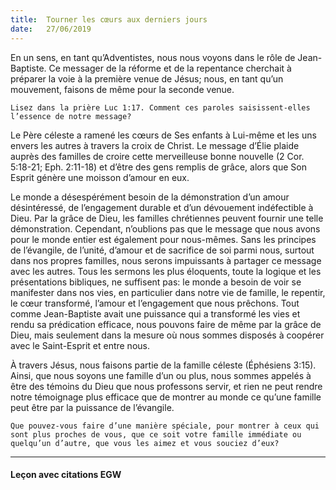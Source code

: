 ```yaml
---
title:  Tourner les cœurs aux derniers jours
date:   27/06/2019
---
```


En un sens, en tant qu’Adventistes, nous nous voyons dans le rôle de Jean-Baptiste. Ce messager de la réforme et de la repentance cherchait à préparer la voie à la première venue de Jésus; nous, en tant qu’un mouvement, faisons de même pour la seconde venue.

`Lisez dans la prière Luc 1:17. Comment ces paroles saisissent-elles l’essence de notre message?`

Le Père céleste a ramené les cœurs de Ses enfants à Lui-même et les uns envers les autres à travers la croix de Christ. Le message d’Élie plaide auprès des familles de croire cette merveilleuse bonne nouvelle (2 Cor. 5:18-21; Eph. 2:11-18) et d’être des gens remplis de grâce, alors que Son Esprit génère une moisson d’amour en eux.

Le monde a désespérément besoin de la démonstration d’un amour désintéressé, de l’engagement durable et d’un dévouement indéfectible à Dieu. Par la grâce de Dieu, les familles chrétiennes peuvent fournir une telle démonstration. Cependant, n’oublions pas que le message que nous avons pour le monde entier est également pour nous-mêmes. Sans les principes de l’évangile, de l’unité, d’amour et de sacrifice de soi parmi nous, surtout dans nos propres familles, nous serons impuissants à partager ce message avec les autres. Tous les sermons les plus éloquents, toute la logique et les présentations bibliques, ne suffisent pas: le monde a besoin de voir se manifester dans nos vies, en particulier dans notre vie de famille, le repentir, le cœur transformé, l’amour et l’engagement que nous prêchons. Tout comme Jean-Baptiste avait une puissance qui a transformé les vies et rendu sa prédication efficace, nous pouvons faire de même par la grâce de Dieu, mais seulement dans la mesure où nous sommes disposés à coopérer avec le Saint-Esprit et entre nous.

À travers Jésus, nous faisons partie de la famille céleste (Éphésiens 3:15). Ainsi, que nous soyons une famille d’un ou plus, nous sommes appelés à être des témoins du Dieu que nous professons servir, et rien ne peut rendre notre témoignage plus efficace que de montrer au monde ce qu’une famille peut être par la puissance de l’évangile.

`Que pouvez-vous faire d’une manière spéciale, pour montrer à ceux qui sont plus proches de vous, que ce soit votre famille immédiate ou quelqu’un d’autre, que vous les aimez et vous souciez d’eux?` 

---

#### Leçon avec citations EGW